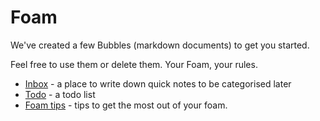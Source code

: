# Foam

We've created a few Bubbles (markdown documents) to get you started. 

Feel free to use them or delete them. Your Foam, your rules.

- [Inbox](inbox.md) - a place to write down quick notes to be categorised later
- [Todo](todo.md) - a todo list
- [Foam tips](foam_tips.md) - tips to get the most out of your foam.

